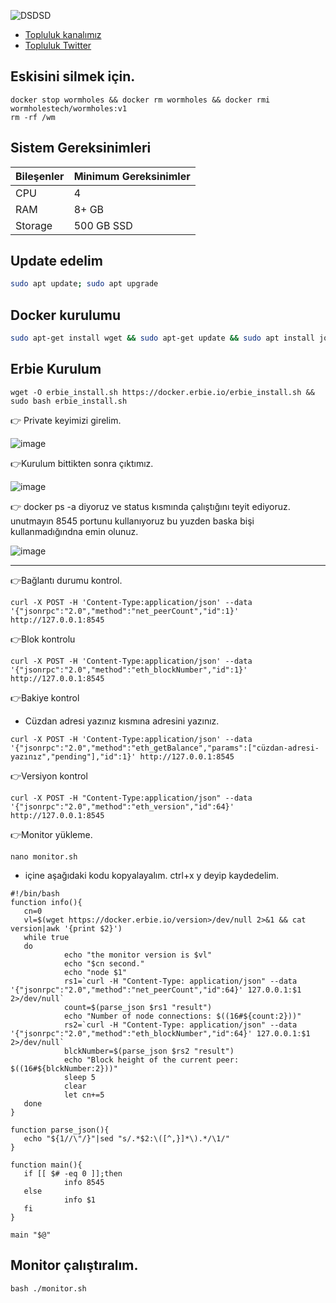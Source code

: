 ![DSDSD](https://github.com/molla202/Erbie/assets/91562185/ebcb952c-b0f0-44ee-9a8f-9ec26daaca24)


 * [Topluluk kanalımız](https://t.me/corenodechat)<br>
 * [Topluluk Twitter](https://twitter.com/corenodeHQ)<br>

## Eskisini silmek için.
```
docker stop wormholes && docker rm wormholes && docker rmi wormholestech/wormholes:v1
rm -rf /wm
```
## Sistem Gereksinimleri
| Bileşenler | Minimum Gereksinimler | 
| ------------ | ------------ |
| CPU |	4|
| RAM	| 8+ GB |
| Storage	| 500 GB SSD |

## Update edelim
```bash
sudo apt update; sudo apt upgrade 
```
## Docker kurulumu
```bash
sudo apt-get install wget && sudo apt-get update && sudo apt install jq git && sudo apt install apt-transport-https ca-certificates curl software-properties-common -y && curl -fsSL https://download.docker.com/linux/ubuntu/gpg | sudo apt-key add - && sudo add-apt-repository "deb [arch=amd64] https://download.docker.com/linux/ubuntu focal stable" && sudo apt-get install docker-ce docker-ce-cli containerd.io docker-compose-plugin && sudo apt-get install docker-compose-plugin 

```
## Erbie Kurulum
```
wget -O erbie_install.sh https://docker.erbie.io/erbie_install.sh && sudo bash erbie_install.sh
```

👉 Private keyimizi girelim.

![image](https://github.com/molla202/Erbie/assets/91562185/98bf6fcc-67c6-4470-84ba-b4ac3298d470)

👉Kurulum bittikten sonra çıktımız.

![image](https://github.com/molla202/Erbie/assets/91562185/28e40ee6-0bfa-485c-a7f2-71aebdfa27bf)

👉 docker ps -a diyoruz ve status kısmında çalıştığını teyit ediyoruz. unutmayın 8545 portunu kullanıyoruz bu yuzden baska bişi kullanmadığındna emin olunuz.

![image](https://github.com/molla202/Erbie/assets/91562185/7f47a89c-f9c6-4139-843a-e7686606688b)

--------------------



👉Bağlantı durumu kontrol.
```
curl -X POST -H 'Content-Type:application/json' --data '{"jsonrpc":"2.0","method":"net_peerCount","id":1}' http://127.0.0.1:8545
```
👉Blok kontrolu
```
curl -X POST -H 'Content-Type:application/json' --data '{"jsonrpc":"2.0","method":"eth_blockNumber","id":1}' http://127.0.0.1:8545
```
👉Bakiye kontrol

- Cüzdan adresi yazınız kısmına adresini yazınız.
```
curl -X POST -H 'Content-Type:application/json' --data '{"jsonrpc":"2.0","method":"eth_getBalance","params":["cüzdan-adresi-yazınız","pending"],"id":1}' http://127.0.0.1:8545
```
👉Versiyon kontrol
```
curl -X POST -H "Content-Type:application/json" --data '{"jsonrpc":"2.0","method":"eth_version","id":64}' http://127.0.0.1:8545
```


👉Monitor yükleme.
```
nano monitor.sh
```
- içine aşağıdaki kodu kopyalayalım. ctrl+x y deyip kaydedelim.
```
#!/bin/bash
function info(){
   cn=0
   vl=$(wget https://docker.erbie.io/version>/dev/null 2>&1 && cat version|awk '{print $2}')
   while true
   do
            echo "the monitor version is $vl"
            echo "$cn second."
            echo "node $1"
            rs1=`curl -H "Content-Type: application/json" --data '{"jsonrpc":"2.0","method":"net_peerCount","id":64}' 127.0.0.1:$1 2>/dev/null`
            count=$(parse_json $rs1 "result")
            echo "Number of node connections: $((16#${count:2}))"
            rs2=`curl -H "Content-Type: application/json" --data '{"jsonrpc":"2.0","method":"eth_blockNumber","id":64}' 127.0.0.1:$1 2>/dev/null`
            blckNumber=$(parse_json $rs2 "result")
            echo "Block height of the current peer: $((16#${blckNumber:2}))"
            sleep 5
            clear
            let cn+=5
   done
}

function parse_json(){
   echo "${1//\"/}"|sed "s/.*$2:\([^,}]*\).*/\1/"
}

function main(){
   if [[ $# -eq 0 ]];then
            info 8545
   else
            info $1
   fi
}

main "$@"
```

## Monitor çalıştıralım.
```
bash ./monitor.sh
```
